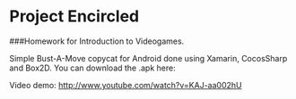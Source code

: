 Project Encircled
=========
###Homework for Introduction to Videogames.

Simple Bust-A-Move copycat for Android done using Xamarin, CocosSharp and Box2D.
You can download the .apk here: 

Video demo: http://www.youtube.com/watch?v=KAJ-aa002hU
